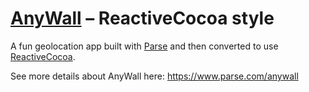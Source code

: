 [AnyWall](https://github.com/ParsePlatform/AnyWall) – ReactiveCocoa style
=======

A fun geolocation app built with [Parse](https://www.parse.com/) and then converted to use [ReactiveCocoa](https://github.com/ReactiveCocoa/ReactiveCocoa).

See more details about AnyWall here: https://www.parse.com/anywall

